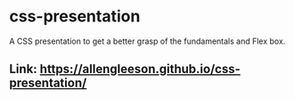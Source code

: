 # css-presentation

A CSS presentation to get a better grasp of the fundamentals and Flex box.

## Link: https://allengleeson.github.io/css-presentation/
